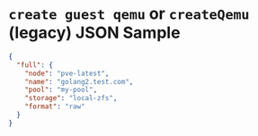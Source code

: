 # `create guest qemu` or `createQemu` (legacy) JSON Sample

```json
{
  "full": {
    "node": "pve-latest",
    "name": "golang2.test.com",
    "pool": "my-pool",
    "storage": "local-zfs",
    "format": "raw"
  }
}
```
